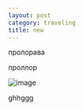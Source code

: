 ```yaml
---
layout: post
category: traveling
title: new
---
```


пролорава

проллор

![image](http://i.imgur.com/A4D2Wpg.jpg)

ghhggg
